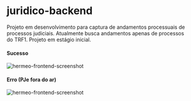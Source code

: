 # juridico-backend

Projeto em desenvolvimento para captura de andamentos processuais de processos judiciais. Atualmente busca andamentos apenas de processos do TRF1.
Projeto em estágio inicial.

<h4>Sucesso</h4>
<img alt="hermeo-frontend-screenshot" src="https://i.ibb.co/vmmttcS/juridico-backend-2.jpg" />
<h4>Erro (PJe fora do ar)</h4>
<img alt="hermeo-frontend-screenshot" src="https://i.ibb.co/vjfbMHF/juridico-backend-1.jpg" />
